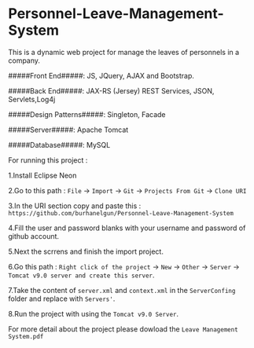 # Personnel-Leave-Management-System
This is a dynamic web project for manage the leaves of personnels in a company. 

#####Front End#####: JS, JQuery, AJAX and Bootstrap.  

#####Back End#####: JAX-RS (Jersey) REST Services, JSON, Servlets,Log4j  

#####Design Patterns#####: Singleton, Facade                           

#####Server#####: Apache Tomcat 

#####Database#####: MySQL 

For running this project :

1.Install Eclipse Neon

2.Go to this path : ```File``` -> ```Import``` -> ```Git``` -> ```Projects From Git``` ->  ```Clone URI```

3.In the URI section copy and paste this : ```https://github.com/burhanelgun/Personnel-Leave-Management-System```

4.Fill the user and password blanks with your username and password of github account.

5.Next the scrrens and finish the import project.

6.Go this path : ```Right click of the project``` -> ```New``` -> ```Other``` -> ```Server``` -> ```Tomcat v9.0 server and create this server```.

7.Take the content of ```server.xml``` and ```context.xml``` in the ```ServerConfing``` folder and replace with ```Servers'```.

8.Run the project with using the ```Tomcat v9.0 Server```.


For more detail about the project please dowload the ```Leave Management System.pdf``` 


